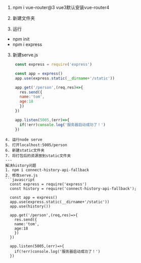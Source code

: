 1. npm i vue-router@3  vue3默认安装vue-router4

1. 新建文件夹
2. 运行
- npm init
- npm i express
3. 新建serve.js
   ```javascript
    const express = require('express')

    const app = express()
    app.use(express.static(__dirname+'/static'))

    app.get('/person',(req,res)=>{
      res.send({
      name:'tom',
      age:18
      })
    })

    app.listen(5005,(err)=>{
      if(!err)console.log('服务器启动成功了！')
    })
  ```
4. 运行node serve
5. 打开localhost:5005/person
6. 新建static文件夹
7. 将打包后的资源放到static文件夹
---
解决history问题
1. npm i connect-history-api-fallback
2. 修改serve.js
  ```javascript
    const express = require('express')
    const history = require('connect-history-api-fallback');

    const app = express()
    app.use(express.static(__dirname+'/static'))
    app.use(history())

    app.get('/person',(req,res)=>{
      res.send({
      name:'tom',
      age:18
      })
    })

    app.listen(5005,(err)=>{
      if(!err)console.log('服务器启动成功了！')
    })
  ```